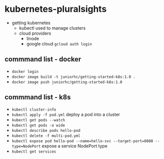 # kubernetes-pluralsights

- getting kubernetes
    - kubectl used to manage clusters
    - cloud providers
        - linode 
        - google cloud `gcloud auth login`

## commmand list - docker
- `docker login`
- `docker image build -t juniorhc/getting-started-k8s:1.0 .`
- `docker image push juniorhc/getting-started-k8s:1.0 `


## commmand list - k8s
- `kubectl cluster-info`
- `kubectl apply -f pod.yml` deploy a pod into a cluster
- `kubectl get pods --watch`
- `kubectl get pods -o wide`
- `kubectl describe pods hello-pod`
- `kubectl delete -f multi-pod.yml`
- `kubectl expose pod hello-pod --name=hello-svc --target-port=8080 --type=NodePort` expose a service NodePort type
- `kubectl get services`